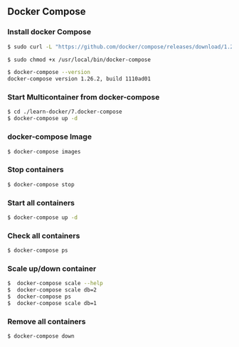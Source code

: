 ## Docker Compose

### Install docker Compose
```bash
$ sudo curl -L "https://github.com/docker/compose/releases/download/1.26.2/docker-compose-$(uname -s)-$(uname -m)" -o /usr/local/bin/docker-compose

$ sudo chmod +x /usr/local/bin/docker-compose

$ docker-compose --version
docker-compose version 1.26.2, build 1110ad01
```

### Start Multicontainer from docker-compose
```bash
$ cd ./learn-docker/7.docker-compose
$ docker-compose up -d
```

### docker-compose Image
```bash
$ docker-compose images
```

### Stop containers
```bash
$ docker-compose stop

```

### Start all containers
```bash
$ docker-compose up -d
```

### Check all containers
```bash
$ docker-compose ps 
```

### Scale up/down container
```bash
$  docker-compose scale --help
$  docker-compose scale db=2
$  docker-compose ps
$  docker-compose scale db=1
```


### Remove all containers
```bash
$ docker-compose down
```